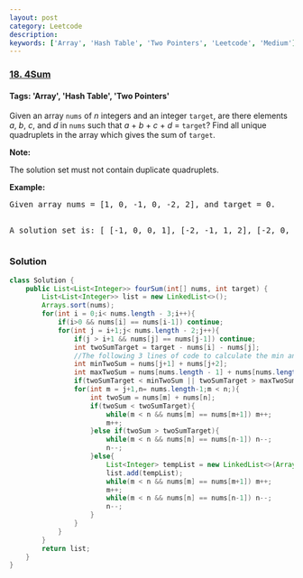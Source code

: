 ```yaml
---
layout: post
category: Leetcode
description: 
keywords: ['Array', 'Hash Table', 'Two Pointers', 'Leetcode', 'Medium']
---
```

### [18. 4Sum](https://leetcode.com/problems/4sum)

#### Tags: 'Array', 'Hash Table', 'Two Pointers'

<div class="content__u3I1 question-content__JfgR"><div><p>Given an array <code>nums</code> of <em>n</em> integers and an integer <code>target</code>, are there elements <em>a</em>, <em>b</em>, <em>c</em>, and <em>d</em> in <code>nums</code> such that <em>a</em> + <em>b</em> + <em>c</em> + <em>d</em> = <code>target</code>? Find all unique quadruplets in the array which gives the sum of <code>target</code>.</p>
<p><strong>Note:</strong></p>
<p>The solution set must not contain duplicate quadruplets.</p>
<p><strong>Example:</strong></p>
<pre>Given array nums = [1, 0, -1, 0, -2, 2], and target = 0.

A solution set is:
[
  [-1,  0, 0, 1],
  [-2, -1, 1, 2],
  [-2,  0, 0, 2]
]
</pre>
</div></div>

### Solution
```java
class Solution {
    public List<List<Integer>> fourSum(int[] nums, int target) {
        List<List<Integer>> list = new LinkedList<>();
        Arrays.sort(nums);
        for(int i = 0;i< nums.length - 3;i++){
            if(i>0 && nums[i] == nums[i-1]) continue;
            for(int j = i+1;j< nums.length - 2;j++){
                if(j > i+1 && nums[j] == nums[j-1]) continue;
                int twoSumTarget = target - nums[i] - nums[j];
                //The following 3 lines of code to calculate the min and max of twoSum
                int minTwoSum = nums[j+1] + nums[j+2];
                int maxTwoSum = nums[nums.length - 1] + nums[nums.length - 2];
                if(twoSumTarget < minTwoSum || twoSumTarget > maxTwoSum) continue;
                for(int m = j+1,n= nums.length-1;m < n;){
                    int twoSum = nums[m] + nums[n];
                    if(twoSum < twoSumTarget){
                        while(m < n && nums[m] == nums[m+1]) m++;
                        m++;
                    }else if(twoSum > twoSumTarget){
                        while(m < n && nums[n] == nums[n-1]) n--;
                        n--;
                    }else{
                        List<Integer> tempList = new LinkedList<>(Arrays.asList(nums[i],nums[j],nums[m],nums[n]));
                        list.add(tempList);
                        while(m < n && nums[m] == nums[m+1]) m++;
                        m++;
                        while(m < n && nums[n] == nums[n-1]) n--;
                        n--;
                    }
                }
            }
        }
        return list;
    }
}
```

